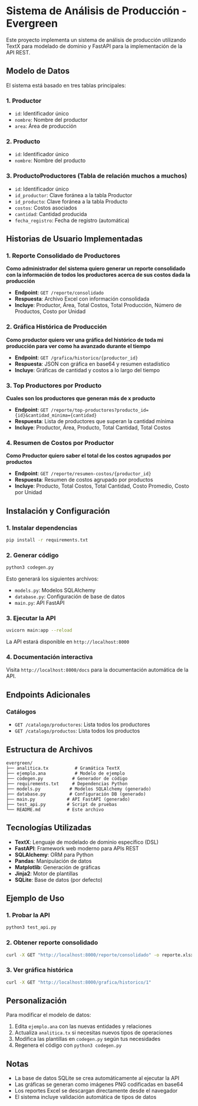 # Sistema de Análisis de Producción - Evergreen

Este proyecto implementa un sistema de análisis de producción utilizando TextX para modelado de dominio y FastAPI para la implementación de la API REST.

## Modelo de Datos

El sistema está basado en tres tablas principales:

### 1. Productor
- `id`: Identificador único
- `nombre`: Nombre del productor
- `area`: Área de producción

### 2. Producto
- `id`: Identificador único  
- `nombre`: Nombre del producto

### 3. ProductoProductores (Tabla de relación muchos a muchos)
- `id`: Identificador único
- `id_productor`: Clave foránea a la tabla Productor
- `id_producto`: Clave foránea a la tabla Producto
- `costos`: Costos asociados
- `cantidad`: Cantidad producida
- `fecha_registro`: Fecha de registro (automática)

## Historias de Usuario Implementadas

### 1. Reporte Consolidado de Productores
**Como administrador del sistema quiero generar un reporte consolidado con la información de todos los productores acerca de sus costos dada la producción**

- **Endpoint**: `GET /reporte/consolidado`
- **Respuesta**: Archivo Excel con información consolidada
- **Incluye**: Productor, Área, Total Costos, Total Producción, Número de Productos, Costo por Unidad

### 2. Gráfica Histórica de Producción
**Como productor quiero ver una gráfica del histórico de toda mi producción para ver como ha avanzado durante el tiempo**

- **Endpoint**: `GET /grafica/historico/{productor_id}`
- **Respuesta**: JSON con gráfica en base64 y resumen estadístico
- **Incluye**: Gráficas de cantidad y costos a lo largo del tiempo

### 3. Top Productores por Producto
**Cuales son los productores que generan más de x producto**

- **Endpoint**: `GET /reporte/top-productores?producto_id={id}&cantidad_minima={cantidad}`
- **Respuesta**: Lista de productores que superan la cantidad mínima
- **Incluye**: Productor, Área, Producto, Total Cantidad, Total Costos

### 4. Resumen de Costos por Productor
**Como Productor quiero saber el total de los costos agrupados por productos**

- **Endpoint**: `GET /reporte/resumen-costos/{productor_id}`
- **Respuesta**: Resumen de costos agrupado por productos
- **Incluye**: Producto, Total Costos, Total Cantidad, Costo Promedio, Costo por Unidad

## Instalación y Configuración

### 1. Instalar dependencias
```bash
pip install -r requirements.txt
```

### 2. Generar código
```bash
python3 codegen.py
```

Esto generará los siguientes archivos:
- `models.py`: Modelos SQLAlchemy
- `database.py`: Configuración de base de datos
- `main.py`: API FastAPI

### 3. Ejecutar la API
```bash
uvicorn main:app --reload
```

La API estará disponible en `http://localhost:8000`

### 4. Documentación interactiva
Visita `http://localhost:8000/docs` para la documentación automática de la API.

## Endpoints Adicionales

### Catálogos
- `GET /catalogo/productores`: Lista todos los productores
- `GET /catalogo/productos`: Lista todos los productos

## Estructura de Archivos

```
evergreen/
├── analitica.tx          # Gramática TextX
├── ejemplo.ana           # Modelo de ejemplo
├── codegen.py           # Generador de código
├── requirements.txt     # Dependencias Python
├── models.py           # Modelos SQLAlchemy (generado)
├── database.py         # Configuración DB (generado)
├── main.py            # API FastAPI (generado)
├── test_api.py        # Script de pruebas
└── README.md          # Este archivo
```

## Tecnologías Utilizadas

- **TextX**: Lenguaje de modelado de dominio específico (DSL)
- **FastAPI**: Framework web moderno para APIs REST
- **SQLAlchemy**: ORM para Python
- **Pandas**: Manipulación de datos
- **Matplotlib**: Generación de gráficas
- **Jinja2**: Motor de plantillas
- **SQLite**: Base de datos (por defecto)

## Ejemplo de Uso

### 1. Probar la API
```bash
python3 test_api.py
```

### 2. Obtener reporte consolidado
```bash
curl -X GET "http://localhost:8000/reporte/consolidado" -o reporte.xlsx
```

### 3. Ver gráfica histórica
```bash
curl -X GET "http://localhost:8000/grafica/historico/1"
```

## Personalización

Para modificar el modelo de datos:

1. Edita `ejemplo.ana` con las nuevas entidades y relaciones
2. Actualiza `analitica.tx` si necesitas nuevos tipos de operaciones
3. Modifica las plantillas en `codegen.py` según tus necesidades
4. Regenera el código con `python3 codegen.py`

## Notas

- La base de datos SQLite se crea automáticamente al ejecutar la API
- Las gráficas se generan como imágenes PNG codificadas en base64
- Los reportes Excel se descargan directamente desde el navegador
- El sistema incluye validación automática de tipos de datos
